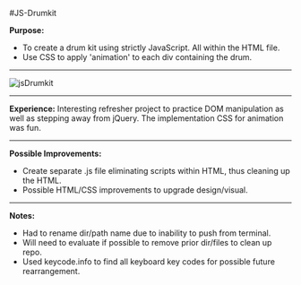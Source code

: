 #JS-Drumkit

<b>Purpose: </b>

- To create a drum kit using strictly JavaScript. All within the HTML file.
- Use CSS to apply 'animation' to each div containing the drum.

---


![jsDrumkit](https://media.giphy.com/media/lRvP58Z6WcQ8C6BJAu/giphy.gif)



---
<b>Experience:</b> Interesting refresher project to practice DOM manipulation as well as stepping away from jQuery. The implementation CSS for animation was fun.

---

<b>Possible Improvements:</b>

- Create separate .js file eliminating scripts within HTML, thus cleaning up the HTML.
- Possible HTML/CSS improvements to upgrade design/visual.

---

<b>Notes:</b>

- Had to rename dir/path name due to inability to push from terminal. 
- Will need to evaluate if possible to remove prior dir/files to clean up repo. 
- Used keycode.info to find all keyboard key codes for possible future rearrangement.





<br>
<br>
<br>
<br>
